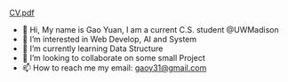[CV.pdf](https://github.com/XuanmiaoG/XuanmiaoG/files/11142727/CV.pdf)
- 👋 Hi, My name is Gao Yuan, I am a current C.S. student @UWMadison
- 👀 I’m interested in Web Develop, AI and System
- 🌱 I’m currently learning Data Structure 
- 💞️ I’m looking to collaborate on some small Project
- 📫 How to reach me my email: gaoy31@gmail.com

<!---
XuanmiaoG/XuanmiaoG is a ✨ special ✨ repository because its `README.md` (this file) appears on your GitHub profile.
You can click the Preview link to take a look at your changes.
--->
